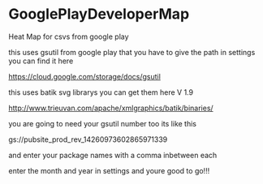 # GooglePlayDeveloperMap
Heat Map for csvs from google play

this uses gsutil from google play that you have to give the path in settings you can find it here

https://cloud.google.com/storage/docs/gsutil

this uses batik svg librarys you can get them here V 1.9

http://www.trieuvan.com/apache/xmlgraphics/batik/binaries/

you are going to need your gsutil number too its like this

gs://pubsite_prod_rev_14260973602865971339

and enter your package names with a comma inbetween each

enter the month and year in settings and youre good to go!!!


